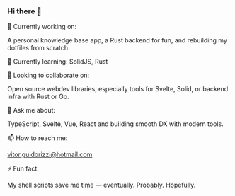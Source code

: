 ### Hi there 👋

🔭 Currently working on:

A personal knowledge base app, a Rust backend for fun, and rebuilding my dotfiles from scratch.


🌱 Currently learning: 
SolidJS, Rust


👯 Looking to collaborate on:

Open source webdev libraries, especially tools for Svelte, Solid, or backend infra with Rust or Go.


💬 Ask me about:

TypeScript, Svelte, Vue, React and building smooth DX with modern tools.


📫 How to reach me:

vitor.guidorizzi@hotmail.com


⚡ Fun fact:

My shell scripts save me time — eventually. Probably. Hopefully.
